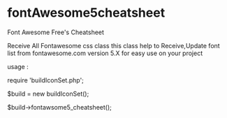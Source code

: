 # fontAwesome5cheatsheet
Font Awesome Free's Cheatsheet 

Receive All Fontawesome css class 
this class help to Receive,Update font list from fontawesome.com version 5.X for easy use on your project 

usage : 

  require 'buildIconSet.php';
  
  $build = new buildIconSet();
  
  $build->fontawsome5_cheatsheet();
  
